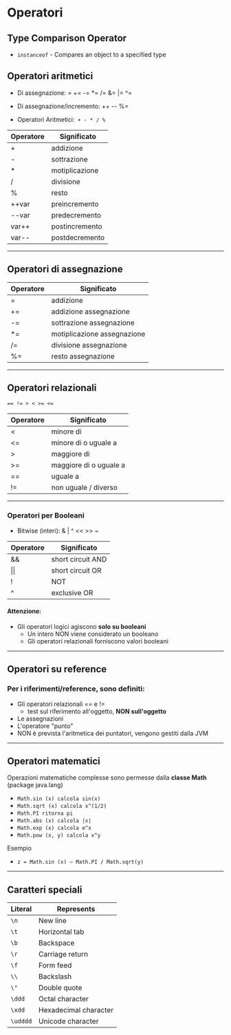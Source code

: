 # Operatori 

## Type Comparison Operator

* `instanceof` - Compares an object to a specified type


## Operatori aritmetici


* Di assegnazione: = += -= *= /= &= |= ^=
* Di assegnazione/incremento: ++ -- %=

* Operatori Aritmetici:` + - * / %`

| Operatore | Significato    |
| --------- | -------------- |
| +         | addizione      |
| \-        | sottrazione    |
| \*        | motiplicazione |
| /         | divisione      |
| %         | resto          |
| ++var     | preincremento   |
| \--var    | predecremento   |
| var++     | postincremento  |
| var--     | postdecremento  |

---

## Operatori di assegnazione 

| Operatore | Significato               |
| --------- | ------------------------- |
| \=        | addizione                |
| +=        | addizione assegnazione       |
| \-=       | sottrazione assegnazione    |
| \*=       | motiplicazione assegnazione |
| /=        | divisione assegnazione       |
| %=        | resto assegnazione      |

---


## Operatori relazionali
`== != > < >= <=`

| Operatore | Significato              |
| --------- | ------------------------ |
| <         | minore di                |
| <=        | minore di o uguale a    |
| \>        | maggiore di             |
| \>=       | maggiore di o uguale a |
| \==       | uguale a                 |
| !=        | non uguale / diverso     |


---


### Operatori per Booleani


* Bitwise (interi): & | ^ << >> ~

| Operatore | Significato       |
| --------- | ----------------- |
| &&        | short circuit AND |
| \|\|      | short circuit OR  |
| !         | NOT               |
| ^         | exclusive OR      |

#### Attenzione:

* Gli operatori logici agiscono **solo su booleani**
  * Un intero NON viene considerato un booleano
  * Gli operatori relazionali forniscono valori booleani

---


## Operatori su reference

### Per i riferimenti/reference, sono definiti:

* Gli operatori relazionali == e !=
  * test sul riferimento all'oggetto, **NON sull'oggetto**
* Le assegnazioni
* L'operatore "punto"
* NON è prevista l'aritmetica dei puntatori, vengono gestiti dalla JVM 

---


## Operatori matematici

 Operazioni matematiche complesse sono permesse dalla **classe Math** (package java.lang)

* `Math.sin (x) calcola sin(x)`
* `Math.sqrt (x) calcola x^(1/2)`
* `Math.PI ritorna pi`
* `Math.abs (x) calcola |x|`
* `Math.exp (x) calcola e^x`
* `Math.pow (x, y) calcola x^y`

Esempio

* `z = Math.sin (x) – Math.PI / Math.sqrt(y)`

---

## Caratteri speciali

Literal|Represents
---|---
`\n`|New line
`\t`|Horizontal tab
`\b`|Backspace
`\r`|Carriage return
`\f`|Form feed
`\\` |Backslash
`\"`|Double quote
`\ddd`|Octal character
`\xdd`|Hexadecimal character
`\udddd`|Unicode character
